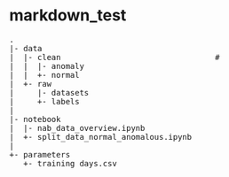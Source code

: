 # markdown_test

<pre>
.
|- data 
|  |- clean									# 
|  |  |- anomaly
|  |  +- normal
|  +- raw
|     |- datasets
|     +- labels
|
|- notebook
|  |- nab_data_overview.ipynb
|  +- split_data_normal_anomalous.ipynb
|
+- parameters
   +- training_days.csv
</pre>
